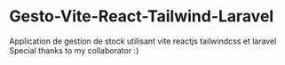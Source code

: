 # Gesto-Vite-React-Tailwind-Laravel
Application de gestion de stock utilisant vite reactjs tailwindcss et laravel
Special thanks to my collaborator :)

